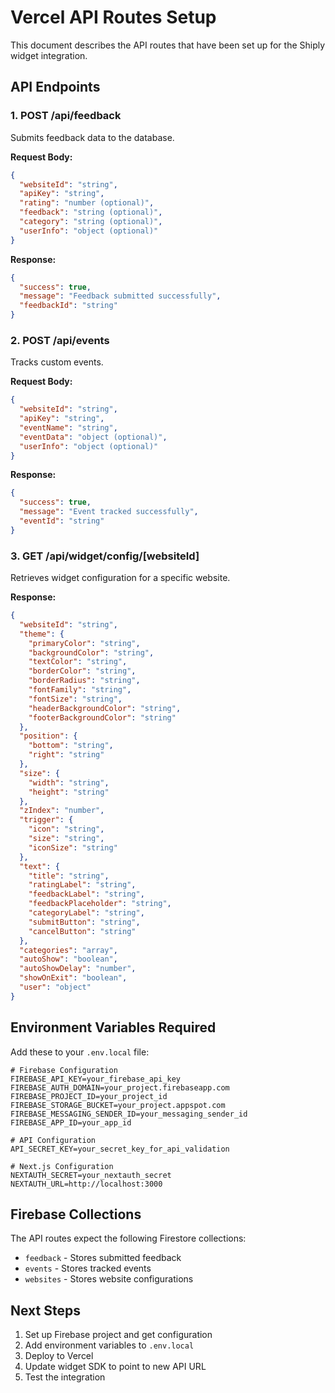 # Vercel API Routes Setup

This document describes the API routes that have been set up for the Shiply widget integration.

## API Endpoints

### 1. POST /api/feedback
Submits feedback data to the database.

**Request Body:**
```json
{
  "websiteId": "string",
  "apiKey": "string",
  "rating": "number (optional)",
  "feedback": "string (optional)",
  "category": "string (optional)",
  "userInfo": "object (optional)"
}
```

**Response:**
```json
{
  "success": true,
  "message": "Feedback submitted successfully",
  "feedbackId": "string"
}
```

### 2. POST /api/events
Tracks custom events.

**Request Body:**
```json
{
  "websiteId": "string",
  "apiKey": "string",
  "eventName": "string",
  "eventData": "object (optional)",
  "userInfo": "object (optional)"
}
```

**Response:**
```json
{
  "success": true,
  "message": "Event tracked successfully",
  "eventId": "string"
}
```

### 3. GET /api/widget/config/[websiteId]
Retrieves widget configuration for a specific website.

**Response:**
```json
{
  "websiteId": "string",
  "theme": {
    "primaryColor": "string",
    "backgroundColor": "string",
    "textColor": "string",
    "borderColor": "string",
    "borderRadius": "string",
    "fontFamily": "string",
    "fontSize": "string",
    "headerBackgroundColor": "string",
    "footerBackgroundColor": "string"
  },
  "position": {
    "bottom": "string",
    "right": "string"
  },
  "size": {
    "width": "string",
    "height": "string"
  },
  "zIndex": "number",
  "trigger": {
    "icon": "string",
    "size": "string",
    "iconSize": "string"
  },
  "text": {
    "title": "string",
    "ratingLabel": "string",
    "feedbackLabel": "string",
    "feedbackPlaceholder": "string",
    "categoryLabel": "string",
    "submitButton": "string",
    "cancelButton": "string"
  },
  "categories": "array",
  "autoShow": "boolean",
  "autoShowDelay": "number",
  "showOnExit": "boolean",
  "user": "object"
}
```

## Environment Variables Required

Add these to your `.env.local` file:

```env
# Firebase Configuration
FIREBASE_API_KEY=your_firebase_api_key
FIREBASE_AUTH_DOMAIN=your_project.firebaseapp.com
FIREBASE_PROJECT_ID=your_project_id
FIREBASE_STORAGE_BUCKET=your_project.appspot.com
FIREBASE_MESSAGING_SENDER_ID=your_messaging_sender_id
FIREBASE_APP_ID=your_app_id

# API Configuration
API_SECRET_KEY=your_secret_key_for_api_validation

# Next.js Configuration
NEXTAUTH_SECRET=your_nextauth_secret
NEXTAUTH_URL=http://localhost:3000
```

## Firebase Collections

The API routes expect the following Firestore collections:

- `feedback` - Stores submitted feedback
- `events` - Stores tracked events
- `websites` - Stores website configurations

## Next Steps

1. Set up Firebase project and get configuration
2. Add environment variables to `.env.local`
3. Deploy to Vercel
4. Update widget SDK to point to new API URL
5. Test the integration

